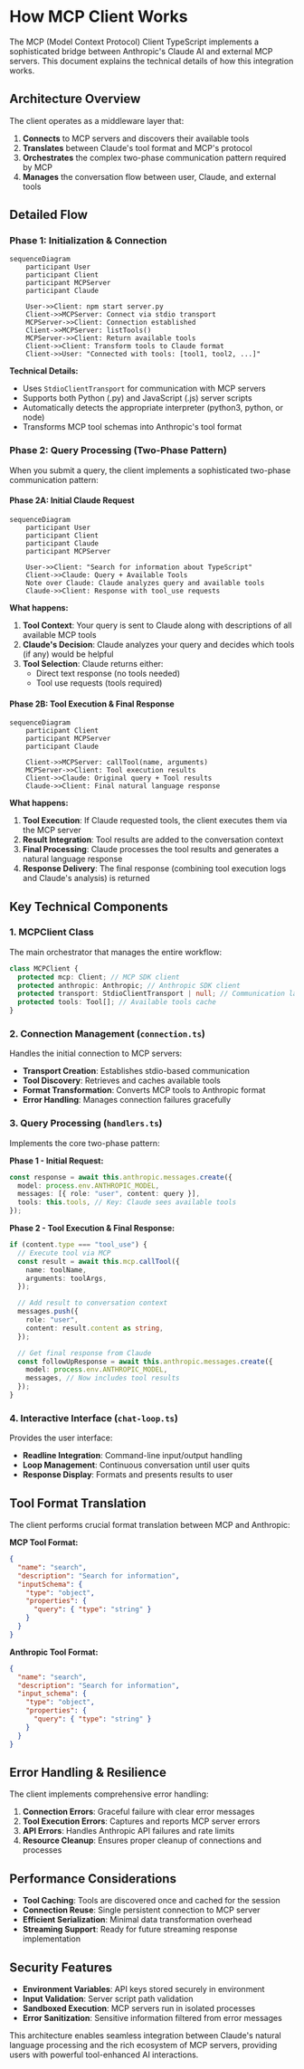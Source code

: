 # How MCP Client Works

The MCP (Model Context Protocol) Client TypeScript implements a sophisticated bridge between Anthropic's Claude AI and external MCP servers. This document explains the technical details of how this integration works.

## Architecture Overview

The client operates as a middleware layer that:

1. **Connects** to MCP servers and discovers their available tools
2. **Translates** between Claude's tool format and MCP's protocol
3. **Orchestrates** the complex two-phase communication pattern required by MCP
4. **Manages** the conversation flow between user, Claude, and external tools

## Detailed Flow

### Phase 1: Initialization & Connection

```mermaid
sequenceDiagram
    participant User
    participant Client
    participant MCPServer
    participant Claude

    User->>Client: npm start server.py
    Client->>MCPServer: Connect via stdio transport
    MCPServer->>Client: Connection established
    Client->>MCPServer: listTools()
    MCPServer->>Client: Return available tools
    Client->>Client: Transform tools to Claude format
    Client->>User: "Connected with tools: [tool1, tool2, ...]"
```

**Technical Details:**

- Uses `StdioClientTransport` for communication with MCP servers
- Supports both Python (.py) and JavaScript (.js) server scripts
- Automatically detects the appropriate interpreter (python3, python, or node)
- Transforms MCP tool schemas into Anthropic's tool format

### Phase 2: Query Processing (Two-Phase Pattern)

When you submit a query, the client implements a sophisticated two-phase communication pattern:

#### Phase 2A: Initial Claude Request

```mermaid
sequenceDiagram
    participant User
    participant Client
    participant Claude
    participant MCPServer

    User->>Client: "Search for information about TypeScript"
    Client->>Claude: Query + Available Tools
    Note over Claude: Claude analyzes query and available tools
    Claude->>Client: Response with tool_use requests
```

**What happens:**

1. **Tool Context**: Your query is sent to Claude along with descriptions of all available MCP tools
2. **Claude's Decision**: Claude analyzes your query and decides which tools (if any) would be helpful
3. **Tool Selection**: Claude returns either:
   - Direct text response (no tools needed)
   - Tool use requests (tools required)

#### Phase 2B: Tool Execution & Final Response

```mermaid
sequenceDiagram
    participant Client
    participant MCPServer
    participant Claude

    Client->>MCPServer: callTool(name, arguments)
    MCPServer->>Client: Tool execution results
    Client->>Claude: Original query + Tool results
    Claude->>Client: Final natural language response
```

**What happens:**

1. **Tool Execution**: If Claude requested tools, the client executes them via the MCP server
2. **Result Integration**: Tool results are added to the conversation context
3. **Final Processing**: Claude processes the tool results and generates a natural language response
4. **Response Delivery**: The final response (combining tool execution logs and Claude's analysis) is returned

## Key Technical Components

### 1. MCPClient Class

The main orchestrator that manages the entire workflow:

```typescript
class MCPClient {
  protected mcp: Client; // MCP SDK client
  protected anthropic: Anthropic; // Anthropic SDK client
  protected transport: StdioClientTransport | null; // Communication layer
  protected tools: Tool[]; // Available tools cache
}
```

### 2. Connection Management (`connection.ts`)

Handles the initial connection to MCP servers:

- **Transport Creation**: Establishes stdio-based communication
- **Tool Discovery**: Retrieves and caches available tools
- **Format Transformation**: Converts MCP tools to Anthropic format
- **Error Handling**: Manages connection failures gracefully

### 3. Query Processing (`handlers.ts`)

Implements the core two-phase pattern:

**Phase 1 - Initial Request:**

```typescript
const response = await this.anthropic.messages.create({
  model: process.env.ANTHROPIC_MODEL,
  messages: [{ role: "user", content: query }],
  tools: this.tools, // Key: Claude sees available tools
});
```

**Phase 2 - Tool Execution & Final Response:**

```typescript
if (content.type === "tool_use") {
  // Execute tool via MCP
  const result = await this.mcp.callTool({
    name: toolName,
    arguments: toolArgs,
  });

  // Add result to conversation context
  messages.push({
    role: "user",
    content: result.content as string,
  });

  // Get final response from Claude
  const followUpResponse = await this.anthropic.messages.create({
    model: process.env.ANTHROPIC_MODEL,
    messages, // Now includes tool results
  });
}
```

### 4. Interactive Interface (`chat-loop.ts`)

Provides the user interface:

- **Readline Integration**: Command-line input/output handling
- **Loop Management**: Continuous conversation until user quits
- **Response Display**: Formats and presents results to user

## Tool Format Translation

The client performs crucial format translation between MCP and Anthropic:

**MCP Tool Format:**

```json
{
  "name": "search",
  "description": "Search for information",
  "inputSchema": {
    "type": "object",
    "properties": {
      "query": { "type": "string" }
    }
  }
}
```

**Anthropic Tool Format:**

```json
{
  "name": "search",
  "description": "Search for information",
  "input_schema": {
    "type": "object",
    "properties": {
      "query": { "type": "string" }
    }
  }
}
```

## Error Handling & Resilience

The client implements comprehensive error handling:

1. **Connection Errors**: Graceful failure with clear error messages
2. **Tool Execution Errors**: Captures and reports MCP server errors
3. **API Errors**: Handles Anthropic API failures and rate limits
4. **Resource Cleanup**: Ensures proper cleanup of connections and processes

## Performance Considerations

- **Tool Caching**: Tools are discovered once and cached for the session
- **Connection Reuse**: Single persistent connection to MCP server
- **Efficient Serialization**: Minimal data transformation overhead
- **Streaming Support**: Ready for future streaming response implementation

## Security Features

- **Environment Variables**: API keys stored securely in environment
- **Input Validation**: Server script path validation
- **Sandboxed Execution**: MCP servers run in isolated processes
- **Error Sanitization**: Sensitive information filtered from error messages

This architecture enables seamless integration between Claude's natural language processing and the rich ecosystem of MCP servers, providing users with powerful tool-enhanced AI interactions.
